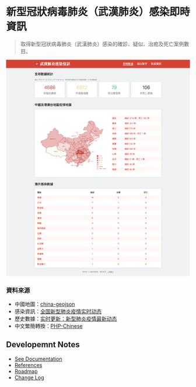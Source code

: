 # 新型冠狀病毒肺炎（武漢肺炎）感染即時資訊 #
> 取得新型冠狀病毒肺炎（武漢肺炎）感染的確診、疑似、治癒及死亡案例數目。

![截圖](docs/screen.png)

### 資料來源 ###
* 中國地圖：[china-geojson](https://github.com/yezongyang/china-geojson)
* 感染資訊：[全国新型肺炎疫情实时动态](https://3g.dxy.cn/newh5/view/pneumonia)
* 歷史數據：[实时更新：新型肺炎疫情最新动态](https://news.qq.com/zt2020/page/feiyan.htm#prevent)
* 中文繁簡轉換：[PHP-Chinese](https://github.com/steelywing/PHP-Chinese)

## Developemnt Notes ##
* [See Documentation](docs/DEVELOPMENT_NOTES.md)
* [References](docs/REFERENCES.md)
* [Roadmap](docs/ROADMAP.md)
* [Change Log](docs/CHANGELOG.md)
